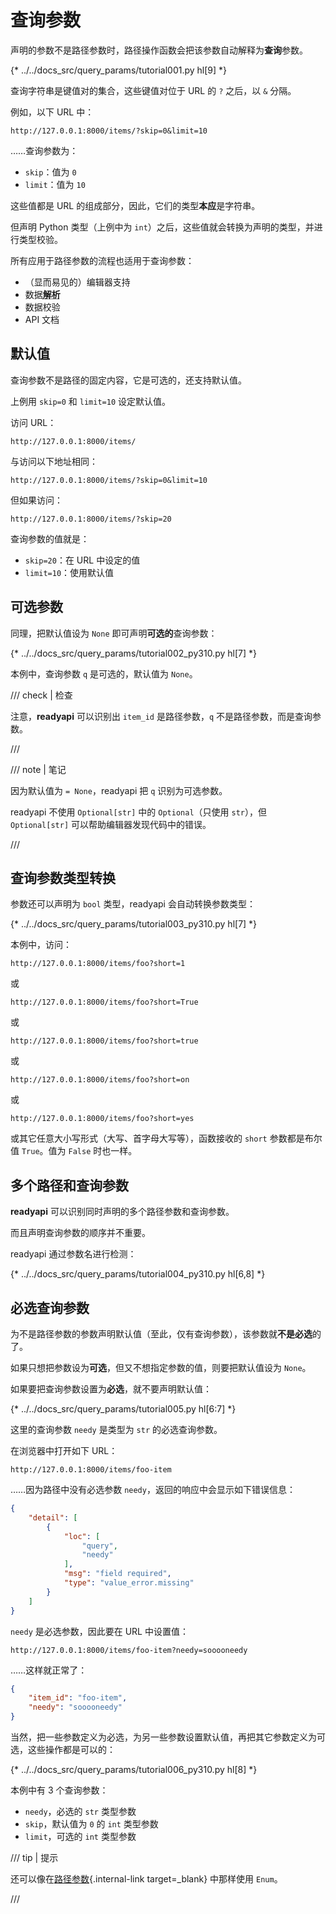 # 查询参数

声明的参数不是路径参数时，路径操作函数会把该参数自动解释为**查询**参数。

{* ../../docs_src/query_params/tutorial001.py hl[9] *}

查询字符串是键值对的集合，这些键值对位于 URL 的 `?` 之后，以 `&` 分隔。

例如，以下 URL 中：

```
http://127.0.0.1:8000/items/?skip=0&limit=10
```

……查询参数为：

* `skip`：值为 `0`
* `limit`：值为 `10`

这些值都是 URL 的组成部分，因此，它们的类型**本应**是字符串。

但声明 Python 类型（上例中为 `int`）之后，这些值就会转换为声明的类型，并进行类型校验。

所有应用于路径参数的流程也适用于查询参数：

* （显而易见的）编辑器支持
* 数据<abbr title="将来自 HTTP 请求的字符串转换为 Python 数据类型">**解析**</abbr>
* 数据校验
* API 文档

## 默认值

查询参数不是路径的固定内容，它是可选的，还支持默认值。

上例用 `skip=0` 和 `limit=10` 设定默认值。

访问 URL：

```
http://127.0.0.1:8000/items/
```

与访问以下地址相同：

```
http://127.0.0.1:8000/items/?skip=0&limit=10
```

但如果访问：

```
http://127.0.0.1:8000/items/?skip=20
```

查询参数的值就是：

* `skip=20`：在 URL 中设定的值
* `limit=10`：使用默认值

## 可选参数

同理，把默认值设为 `None` 即可声明**可选的**查询参数：

{* ../../docs_src/query_params/tutorial002_py310.py hl[7] *}

本例中，查询参数 `q` 是可选的，默认值为 `None`。

/// check | 检查

注意，**readyapi** 可以识别出 `item_id` 是路径参数，`q` 不是路径参数，而是查询参数。

///

/// note | 笔记

因为默认值为 `= None`，readyapi 把 `q` 识别为可选参数。

readyapi 不使用 `Optional[str]` 中的 `Optional`（只使用 `str`），但 `Optional[str]` 可以帮助编辑器发现代码中的错误。

///

## 查询参数类型转换

参数还可以声明为 `bool` 类型，readyapi 会自动转换参数类型：


{* ../../docs_src/query_params/tutorial003_py310.py hl[7] *}

本例中，访问：

```
http://127.0.0.1:8000/items/foo?short=1
```

或

```
http://127.0.0.1:8000/items/foo?short=True
```

或

```
http://127.0.0.1:8000/items/foo?short=true
```

或

```
http://127.0.0.1:8000/items/foo?short=on
```

或

```
http://127.0.0.1:8000/items/foo?short=yes
```

或其它任意大小写形式（大写、首字母大写等），函数接收的 `short` 参数都是布尔值 `True`。值为 `False` 时也一样。


## 多个路径和查询参数

**readyapi** 可以识别同时声明的多个路径参数和查询参数。

而且声明查询参数的顺序并不重要。

readyapi 通过参数名进行检测：

{* ../../docs_src/query_params/tutorial004_py310.py hl[6,8] *}

## 必选查询参数

为不是路径参数的参数声明默认值（至此，仅有查询参数），该参数就**不是必选**的了。

如果只想把参数设为**可选**，但又不想指定参数的值，则要把默认值设为 `None`。

如果要把查询参数设置为**必选**，就不要声明默认值：

{* ../../docs_src/query_params/tutorial005.py hl[6:7] *}

这里的查询参数 `needy` 是类型为 `str` 的必选查询参数。

在浏览器中打开如下 URL：

```
http://127.0.0.1:8000/items/foo-item
```

……因为路径中没有必选参数 `needy`，返回的响应中会显示如下错误信息：

```JSON
{
    "detail": [
        {
            "loc": [
                "query",
                "needy"
            ],
            "msg": "field required",
            "type": "value_error.missing"
        }
    ]
}
```

`needy` 是必选参数，因此要在 URL 中设置值：

```
http://127.0.0.1:8000/items/foo-item?needy=sooooneedy
```

……这样就正常了：

```JSON
{
    "item_id": "foo-item",
    "needy": "sooooneedy"
}
```

当然，把一些参数定义为必选，为另一些参数设置默认值，再把其它参数定义为可选，这些操作都是可以的：

{* ../../docs_src/query_params/tutorial006_py310.py hl[8] *}

本例中有 3 个查询参数：

* `needy`，必选的 `str` 类型参数
* `skip`，默认值为 `0` 的 `int` 类型参数
* `limit`，可选的 `int` 类型参数

/// tip | 提示

还可以像在[路径参数](path-params.md#_8){.internal-link target=_blank} 中那样使用 `Enum`。

///

